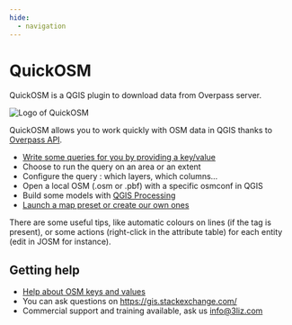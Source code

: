 ```yaml
---
hide:
  - navigation
---
```


# QuickOSM

QuickOSM is a QGIS plugin to download data from Overpass server.

![Logo of QuickOSM](media/icon.png)

QuickOSM allows you to work quickly with OSM data in QGIS thanks to
[Overpass API](https://wiki.openstreetmap.org/wiki/Overpass_API).

* [Write some queries for you by providing a key/value](./user-guide/end-user.md)
* Choose to run the query on an area or an extent
* Configure the query : which layers, which columns…
* Open a local OSM (.osm or .pbf) with a specific osmconf in QGIS
* Build some models with [QGIS Processing](user-guide/processing.md)
* [Launch a map preset or create our own ones](./user-guide/map-preset.md)

There are some useful tips, like automatic colours on lines (if the tag is present),
or some actions (right-click in the attribute table) for each entity (edit in JOSM for instance).

## Getting help

* [Help about OSM keys and values](https://wiki.openstreetmap.org/wiki/Map_features)
* You can ask questions on https://gis.stackexchange.com/
* Commercial support and training available, ask us info@3liz.com
